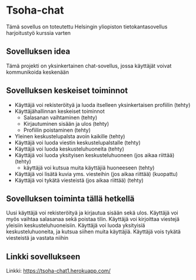 # Tsoha-chat
Tämä sovellus on toteutettu Helsingin yliopiston tietokantasovellus harjoitustyö kurssia varten
## Sovelluksen idea
Tämä projekti on yksinkertainen chat-sovellus, jossa käyttäjät voivat kommunikoida keskenään

## Sovelluksen keskeiset toiminnot

- Käyttäjä voi rekisteröityä ja luoda itselleen yksinkertaisen profiilin (tehty)
- Käyttäjähallinnan keskeiset toiminnot
  - Salasanan vaihtaminen (tehty)
  - Kirjautuminen sisään ja ulos (tehty)
  - Profiilin poistaminen (tehty)
- Yleinen keskustelupalsta avoin kaikille (tehty)
- Käyttäjä voi luoda viestin keskustelupalstalle (tehty)
- Käyttäjä voi luoda keskusteluhuoneita (tehty)
- Käyttäjä voi luoda yksityisen keskusteluhuoneen (jos aikaa riittää) (tehty)
  - käyttäjä voi kutsua muita käyttäjiä huoneeseen (tehty)
- Käyttäjä voi lisätä kuvia yms. viesteihin (jos aikaa riittää) (kuopattu)
- Käyttäjä voi tykätä viesteistä (jos aikaa riittää) (tehty)

## Sovelluksen toiminta tällä hetkellä
Uusi käyttäjä voi rekisteröityä ja kirjautua sisään sekä ulos. Käyttäjä voi myös vaihtaa salasanaa sekä poistaa tilin. Käyttäjä voi kirjoittaa viestejä yleisiin keskusteluhuoneisiin. Käyttäjä voi luoda yksityisiä keskusteluhuoneita, ja kutsua siihen muita käyttäjiä. Käyttäjä vois tykätä viesteistä ja vastata niihin


## Linkki sovellukseen
Linkki: https://tsoha-chat1.herokuapp.com/

